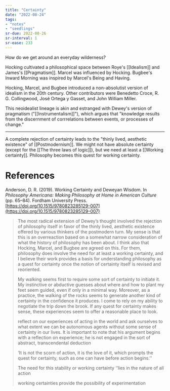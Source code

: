 ```yaml
---
title: "Certainty"
date: "2022-08-24"
tags:
- "notes"
- "seedlings"
sr-due: 2022-08-26
sr-interval: 1
sr-ease: 233
---
```


How do we get around an everyday wilderness?

Hocking cultivated a philosophical space between Roye's [[Idealism]] and James's [[Pragmatism]]. Marcel was influenced by Hocking. Bugbee's Inward Morning was inspired by Marcel's Being and Having.

Hocking, Marcel, and Bugbee introduced a non-absolutist version of idealism in the 20th century. Other contributors were Benedetto Croce, R. G. Collingwood, José Ortega y Gasset, and John William Miller.

This neoidealist lineage is akin and estranged with Dewey's version of pragmatism ("[[Instrumentalism]]"), which argues that "knowledge results from the discernment of corrrelations between events, or processes of change."

***
A complete rejection of certainty leads to the "thinly lived, aesthetic existence" of [[Postmodernism]]. We might not have absolute certainty (except for the [[The three laws of logic]]), but we need at least a [[Working certainty]]. Philosophy becomes this quest for working certainty.




# References

Anderson, D. R. (2019). Working Certainty and Deweyan Wisdom. In _Philosophy Americana: Making Philosophy at Home in American Culture_ (pp. 65–84). Fordham University Press. [https://doi.org/10.1515/9780823285129-007](https://doi.org/10.1515/9780823285129-007)
>The most radical extension of Dewey’s thought involved the rejection of philosophy itself in favor of the thinly lived, aesthetic existence offered by various thinkers of the postmodern turn. My sense is that this is an overreaction based on a somewhat narrow consideration of what the history of philosophy has been about. I think also that Hocking, Marcel, and Bugbee are agreed on this. For them, philosophy does involve the need for at least a working certainty, and I believe their work provides a basis for understanding philosophy as a quest for certainty once the notion of certainty itself is revised and reoriented.
>
>My walking seems first to require some sort of certainty to initiate it. My instinctive or abductive guesses about where and how to plant my feet seem guided, even if only in a minimal way. Moreover, as a practice, the walking of the rocks seems to generate another kind of certainty in the confidence it produces. I come to rely on my ability to negotiate the trip down the brook. If any quest for certainty makes sense, these experiences seem to offer a reasonable place to look.
>
>reflect on our experiences of acting in the world and ask ourselves to what extent we can be autonomous agents without some sense of certainty in our lives. It is important to note that his argument begins with a reflection on experience; he is not engaged in the sort of abstract, transcendental deduction
>
>‘It is not the scorn of action, it is the love of it, which prompts the quest for certainty, such as one can have before action begins.’’
>
>The need for this stability or working certainty ‘‘lies in the nature of all action
>
>working certainties provide the possibility of experimentation